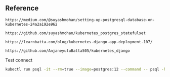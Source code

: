 ## Reference
```http request
https://medium.com/@suyashmohan/setting-up-postgresql-database-on-kubernetes-24a2a192e962
```
```http request
https://github.com/suyashmohan/kubernetes_postgres_statefulset
```
```http request
https://learnbatta.com/blog/kubernetes-django-app-deployment-107/
```
```http request
https://github.com/AnjaneyuluBatta505/kubernetes_django
```
Test connect
```bash
kubectl run psql -it --rm=true --image=postgres:12 --command -- psql -h 10.1.147.183 -U mydbuser mydb
```